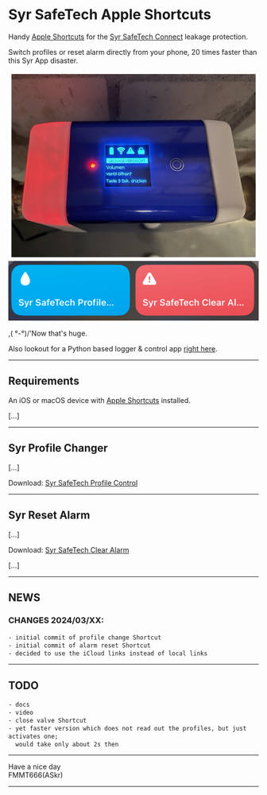 Syr SafeTech Apple Shortcuts
============================

Handy [Apple Shortcuts][3] for the [Syr SafeTech Connect][1] leakage protection.

Switch profiles or reset alarm directly from your phone, 20 times faster than this Syr App disaster.

![](SyrSafeTech.jpg)  
![](Shortcuts.png)

,( °-°)/'Now that's huge. 

Also lookout for a Python based logger & control app [right here][2].


---
## Requirements

An iOS or macOS device with [Apple Shortcuts][3] installed.

[...]

---
## Syr Profile Changer

[...]

Download: [Syr SafeTech Profile Control](https://www.icloud.com/shortcuts/b41bf533de4a477785dd626bb2524bc8)


---
## Syr Reset Alarm

[...]

Download: [Syr SafeTech Clear Alarm](https://www.icloud.com/shortcuts/a3487932606840a5b388c7f705d452f7)


[...]


---
## NEWS

### CHANGES 2024/03/XX:
    - initial commit of profile change Shortcut
    - initial commit of alarm reset Shortcut
    - decided to use the iCloud links instead of local links

---
## TODO
    - docs
    - video
    - close valve Shortcut
    - yet faster version which does not read out the profiles, but just activates one;
      would take only about 2s then


---
Have a nice day  
FMMT666(ASkr)


---
[1]: https://www.syr.de/en/Products/CB9D9A72-BC51-40CE-840E-73401981A519/SafeTech-Connect
[2]: https://github.com/FMMT666/SyrSafeTechLogger
[3]: https://support.apple.com/en-gb/guide/shortcuts/welcome/ios

